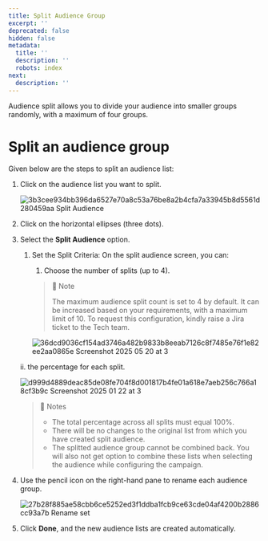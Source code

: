 ```yaml
---
title: Split Audience Group
excerpt: ''
deprecated: false
hidden: false
metadata:
  title: ''
  description: ''
  robots: index
next:
  description: ''
---
```

Audience split allows you to divide your audience into smaller groups randomly, with a maximum of four groups.

# Split an audience group

Given below are the steps to split an audience list:

1. Click on the audience list you want to split.

   ![3b3cee934bb396da6527e70a8c53a76be8a2b4cfa7a33945b8d5561d280459aa Split Audience](https://files.readme.io/3b3cee934bb396da6527e70a8c53a76be8a2b4cfa7a33945b8d5561d280459aa-Split_Audience.png)

2. Click on the horizontal ellipses (three dots).

3. Select the **Split Audience** option.

   1. Set the Split Criteria: On the split audience screen, you can:

      1. Choose the number of splits (up to 4).

      > 📘 Note
      >
      > The maximum audience split count is set to 4 by default. It can be increased based on your requirements, with a maximum limit of 10. To request this configuration, kindly raise a Jira ticket to the Tech team.

      ![36dcd9036cf154ad3746a482b9833b8eeab7126c8f7485e76f1e82ee2aa0865e Screenshot 2025 05 20 at 3](https://files.readme.io/36dcd9036cf154ad3746a482b9833b8eeab7126c8f7485e76f1e82ee2aa0865e-Screenshot_2025-05-20_at_3.50.56_PM.png)

   ii. the percentage for each split.

   ![d999d4889deac85de08fe704f8d001817b4fe01a618e7aeb256c766a18cf3b9c Screenshot 2025 01 22 at 3](https://files.readme.io/d999d4889deac85de08fe704f8d001817b4fe01a618e7aeb256c766a18cf3b9c-Screenshot_2025-01-22_at_3.29.23_PM.png)

   > 📘 Notes
   >
   > * The total percentage across all splits must equal 100%.
   > * There will be no changes to the original list from which you have created split audience.
   > * The splitted audience group cannot be combined back. You will also not get option to combine these lists when selecting the audience while configuring the campaign.

4. Use the pencil icon on the right-hand pane to rename each audience group.

   ![27b28f885ae58cbb6ce5252ed3f1ddba1fcb9ce63cde04af4200b2886cc93a7b Rename set](https://files.readme.io/27b28f885ae58cbb6ce5252ed3f1ddba1fcb9ce63cde04af4200b2886cc93a7b-Rename_set.png)

5. Click **Done**, and the new audience lists are created automatically.